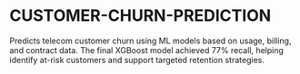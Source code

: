 # CUSTOMER-CHURN-PREDICTION
Predicts telecom customer churn using ML models based on usage, billing, and contract data. The final XGBoost model achieved 77% recall, helping identify at-risk customers and support targeted retention strategies.
